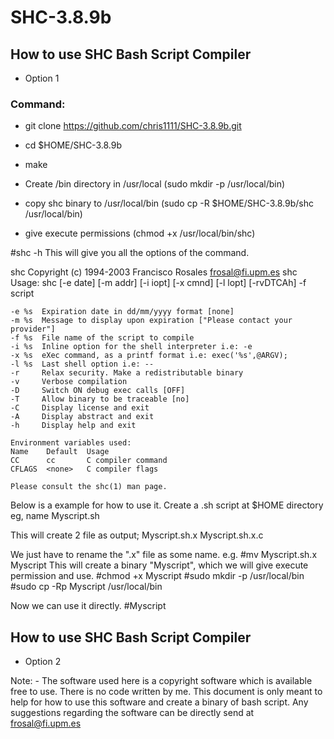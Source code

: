 # SHC-3.8.9b

## How to use SHC Bash Script Compiler
- Option 1
### Command:
- git clone https://github.com/chris1111/SHC-3.8.9b.git
- cd $HOME/SHC-3.8.9b
- make


- Create /bin directory in /usr/local (sudo mkdir -p /usr/local/bin)
- copy shc binary to /usr/local/bin (sudo cp -R $HOME/SHC-3.8.9b/shc /usr/local/bin)
- give execute permissions (chmod +x /usr/local/bin/shc)

#shc -h
This will give you all the options of the command.

shc Copyright (c) 1994-2003 Francisco Rosales <frosal@fi.upm.es>
shc Usage: shc [-e date] [-m addr] [-i iopt] [-x cmnd] [-l lopt] [-rvDTCAh] -f script

    -e %s  Expiration date in dd/mm/yyyy format [none]
    -m %s  Message to display upon expiration ["Please contact your provider"]
    -f %s  File name of the script to compile
    -i %s  Inline option for the shell interpreter i.e: -e
    -x %s  eXec command, as a printf format i.e: exec('%s',@ARGV);
    -l %s  Last shell option i.e: --
    -r     Relax security. Make a redistributable binary
    -v     Verbose compilation
    -D     Switch ON debug exec calls [OFF]
    -T     Allow binary to be traceable [no]
    -C     Display license and exit
    -A     Display abstract and exit
    -h     Display help and exit

    Environment variables used:
    Name    Default  Usage
    CC      cc       C compiler command
    CFLAGS  <none>   C compiler flags

    Please consult the shc(1) man page.

Below is a example for how to use it.
Create a .sh script at $HOME directory eg, name Myscript.sh

This will create 2 file as output;
Myscript.sh.x
Myscript.sh.x.c

We just have to rename the ".x"  file as some name.
e.g.
#mv Myscript.sh.x Myscript
This will create a binary "Myscript", which we will give execute permission and use.
#chmod +x Myscript
#sudo mkdir -p /usr/local/bin
#sudo cp -Rp Myscript /usr/local/bin

Now we can use it directly.
#Myscript

## How to use SHC Bash Script Compiler
- Option 2

Note: - The software used here is a copyright software which is available free to use. There is no code written by me. This document is only meant to help for how to use this software and create a binary of bash script. Any suggestions regarding the software can be directly send at frosal@fi.upm.es 


 
